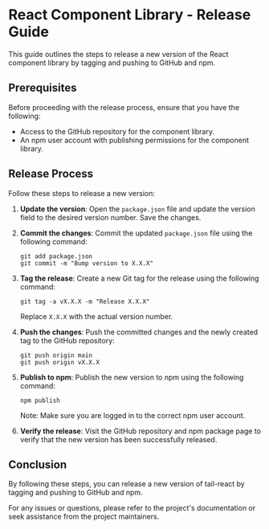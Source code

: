 # React Component Library - Release Guide

This guide outlines the steps to release a new version of the React component library by tagging and pushing to GitHub and npm.

## Prerequisites

Before proceeding with the release process, ensure that you have the following:

- Access to the GitHub repository for the component library.
- An npm user account with publishing permissions for the component library.

## Release Process

Follow these steps to release a new version:

1. **Update the version**: Open the `package.json` file and update the version field to the desired version number. Save the changes.

2. **Commit the changes**: Commit the updated `package.json` file using the following command:

   ```shell
   git add package.json
   git commit -m "Bump version to X.X.X"
   ```

3. **Tag the release**: Create a new Git tag for the release using the following command:

   ```shell
   git tag -a vX.X.X -m "Release X.X.X"
   ```

   Replace `X.X.X` with the actual version number.

4. **Push the changes**: Push the committed changes and the newly created tag to the GitHub repository:

   ```shell
   git push origin main
   git push origin vX.X.X
   ```

5. **Publish to npm**: Publish the new version to npm using the following command:

   ```shell
   npm publish
   ```

   Note: Make sure you are logged in to the correct npm user account.

6. **Verify the release**: Visit the GitHub repository and npm package page to verify that the new version has been successfully released.

## Conclusion

By following these steps, you can release a new version of tail-react by tagging and pushing to GitHub and npm.

For any issues or questions, please refer to the project's documentation or seek assistance from the project maintainers.
